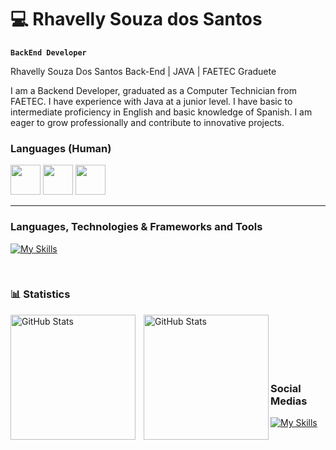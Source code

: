 # 💻 Rhavelly Souza dos Santos

**`BackEnd Developer`**

Rhavelly Souza Dos Santos
Back-End | JAVA | FAETEC Graduete 

I am a Backend Developer, graduated as a Computer Technician from FAETEC. I have experience with Java at a junior level. I have basic to intermediate proficiency in English and basic knowledge of Spanish. I am eager to grow professionally and contribute to innovative projects.

### Languages (Human)
<img src="https://hatscripts.github.io/circle-flags/flags/br.svg" width="48" /> <img src="https://hatscripts.github.io/circle-flags/flags/us.svg" width="48" /> <img src="https://hatscripts.github.io/circle-flags/flags/es.svg" width="48" />


---

### Languages, Technologies & Frameworks and Tools

[![My Skills](https://skillicons.dev/icons?i=java,mysql,idea,git,spring,postgresql,python&theme=dark)](https://skillicons.dev)

<br/>


### 📊 Statistics


<p>
  <img 
    align="left" 
    alt="GitHub Stats" 
    height="200" 
    style="padding-right: 10px;" 
    src="https://github-readme-stats.vercel.app/api?username=ravi31-santos&theme=merko" 
  />

<img 
      align="left" 
      alt="GitHub Stats" 
      height="200" 
      src="https://github-readme-stats.vercel.app/api/top-langs/?username=ravi31-santos&theme=merko&layout=compact&custom_title=Technologies&langs_count=9" 
  />

</p>

<br/><br/><br/><br/><br/>
###  Social Medias

[![My Skills](https://skillicons.dev/icons?i=linkedin,github,instagram,gmail&theme=dark)](https://skillicons.dev)
